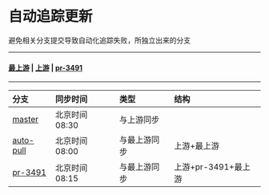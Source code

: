 # 自动追踪更新

避免相关分支提交导致自动化追踪失败，所独立出来的分支

---

#### [最上游](https://redirect.github.com/LmeSzinc/AzurLaneAutoScript) | [上游](https://redirect.github.com/Zuosizhu/Alas-with-Dashboard) | [pr-3491](https://redirect.github.com/LmeSzinc/AzurLaneAutoScript/pull/3491)

---

| 分支                                                                     | 同步时间       | 类型         | 结构                |
| :----------------------------------------------------------------------- | :------------- | :----------- | :------------------ |
| [master](https://github.com/NEANC/Alas-with-Dashboard/tree/master)       | 北京时间 08:30 | 与上游同步   |                     |
| [auto-pull](https://github.com/NEANC/Alas-with-Dashboard/tree/auto-pull) | 北京时间 08:00 | 与最上游同步 | 上游+最上游         |
| [pr-3491](https://github.com/NEANC/Alas-with-Dashboard/tree/pr-3491)     | 北京时间 08:15 | 与最上游同步 | 上游+pr-3491+最上游 |
